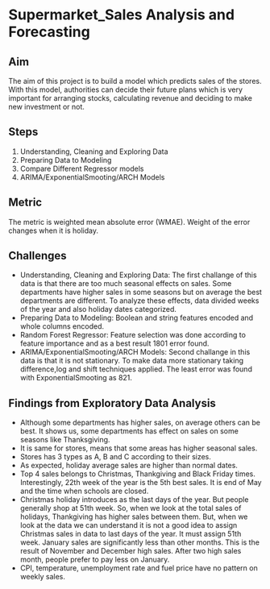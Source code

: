 # Supermarket_Sales Analysis and Forecasting
## Aim
The aim of this project is to build a model which predicts sales of the stores. With this model, authorities can decide their future plans which is very important for arranging stocks, calculating revenue and deciding to make new investment or not.

## Steps
1. Understanding, Cleaning and Exploring Data
2. Preparing Data to Modeling
3. Compare Different Regressor models
4. ARIMA/ExponentialSmooting/ARCH Models

## Metric
The metric is weighted mean absolute error (WMAE). Weight of the error changes when it is holiday.

## Challenges
* Understanding, Cleaning and Exploring Data: The first challange of this data is that there are too much seasonal effects on sales. Some departments have higher sales in some seasons but on average the best departments are different. To analyze these effects, data divided weeks of the year and also holiday dates categorized.
* Preparing Data to Modeling: Boolean and string features encoded and whole columns encoded.
* Random Forest Regressor: Feature selection was done according to feature importance and as a best result 1801 error found.
* ARIMA/ExponentialSmooting/ARCH Models: Second challange in this data is that it is not stationary. To make data more stationary taking difference,log and shift techniques applied. The least error was found with ExponentialSmooting as 821.

## Findings from Exploratory Data Analysis
* Although some departments has higher sales, on average others can be best. It shows us, some departments has effect on sales on some seasons like Thanksgiving.
* It is same for stores, means that some areas has higher seasonal sales.
* Stores has 3 types as A, B and C according to their sizes.
* As expected, holiday average sales are higher than normal dates.
* Top 4 sales belongs to Christmas, Thankgiving and Black Friday times. Interestingly, 22th week of the year is the 5th best sales. It is end of May and the time when schools are closed.
* Christmas holiday introduces as the last days of the year. But people generally shop at 51th week. So, when we look at the total sales of holidays, Thankgiving has higher sales between them. But, when we look at the data we can understand it is not a good idea to assign Christmas sales in data to last days of the year. It must assign 51th week.
January sales are significantly less than other months. This is the result of November and December high sales. After two high sales month, people prefer to pay less on January.
* CPI, temperature, unemployment rate and fuel price have no pattern on weekly sales.


